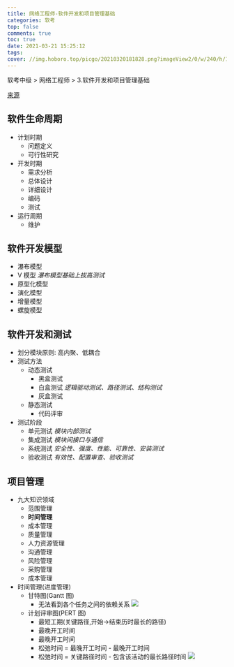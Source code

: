 ```yaml
---
title: 网络工程师-软件开发和项目管理基础
categories: 软考
top: false
comments: true
toc: true
date: 2021-03-21 15:25:12
tags:
cover: //img.hoboro.top/picgo/20210320181828.png?imageView2/0/w/240/h/145
---
```


软考中级 > 网络工程师 > 3.软件开发和项目管理基础

<!-- more -->

[来源](https://www.bilibili.com/video/BV18Z4y1A7Yk)

## 软件生命周期

- 计划时期
  - 问题定义
  - 可行性研究
- 开发时期
  - 需求分析
  - 总体设计
  - 详细设计
  - 编码
  - 测试
- 运行周期
  - 维护

## 软件开发模型

- 瀑布模型
- V 模型 _瀑布模型基础上拔高测试_
- 原型化模型
- 演化模型
- 增量模型
- 螺旋模型

## 软件开发和测试

- 划分模块原则: 高内聚、低耦合
- 测试方法
  - 动态测试
    - 黑盒测试
    - 白盒测试 _逻辑驱动测试、路径测试、结构测试_
    - 灰盒测试
  - 静态测试
    - 代码评审
- 测试阶段
  - 单元测试 _模块内部测试_
  - 集成测试 _模块间接口与通信_
  - 系统测试 _安全性、强度、性能、可靠性、安装测试_
  - 验收测试 _有效性、配置审查、验收测试_

## 项目管理

- 九大知识领域
  - 范围管理
  - **时间管理**
  - 成本管理
  - 质量管理
  - 人力资源管理
  - 沟通管理
  - 风险管理
  - 采购管理
  - 成本管理
- 时间管理(进度管理)
  - 甘特图(Gantt 图)
    - 无法看到各个任务之间的依赖关系
      ![](//img.hoboro.top/picgo/20210321152140.png?imageslim)
  - 计划评审图(PERT 图)
    - 最短工期(关键路径,开始->结束历时最长的路径)
    - 最晚开工时间
    - 最晚开工时间
    - 松弛时间 = 最晚开工时间 - 最晚开工时间
    - 松弛时间 = 关键路径时间 - 包含该活动的最长路径时间
      ![](//img.hoboro.top/picgo/20210321152222.png?imageslim)
